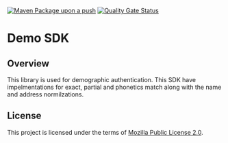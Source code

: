[![Maven Package upon a push](https://github.com/mosip/demosdk/actions/workflows/push_trigger.yml/badge.svg?branch=release-1.2.0)](https://github.com/mosip/demosdk/actions/workflows/push_trigger.yml)
[![Quality Gate Status](https://sonarcloud.io/api/project_badges/measure?branch=release-1.2.0&project=mosip_biometrics-util&id=mosip_demosdk&metric=alert_status)](https://sonarcloud.io/dashboard?id=mosip_demosdk)

# Demo SDK

## Overview
This library is used for demographic authentication. This SDK have impelmentations for exact, partial and phonetics match along with the name and address normilzations.


## License
This project is licensed under the terms of [Mozilla Public License 2.0](LICENSE).

